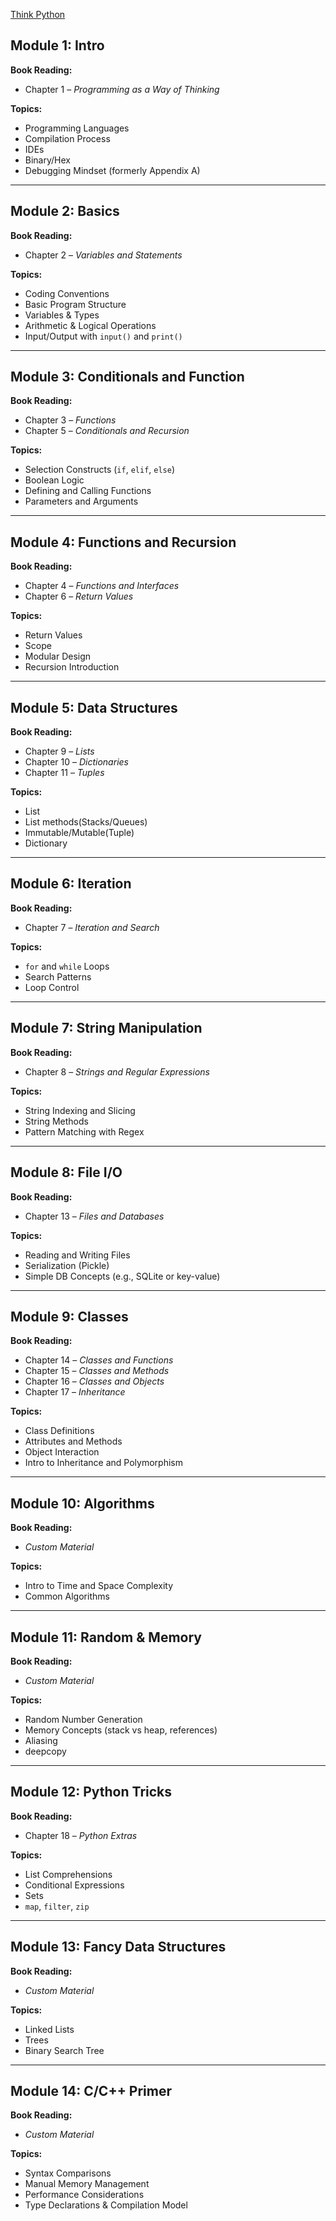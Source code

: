 [Think Python](https://allendowney.github.io/ThinkPython/index.html)

## Module 1: Intro

**Book Reading:**

* Chapter 1 – *Programming as a Way of Thinking*

**Topics:**

* Programming Languages
* Compilation Process
* IDEs
* Binary/Hex
* Debugging Mindset (formerly Appendix A)

---

## Module 2: Basics

**Book Reading:**

* Chapter 2 – *Variables and Statements*

**Topics:**

* Coding Conventions
* Basic Program Structure
* Variables & Types
* Arithmetic & Logical Operations
* Input/Output with `input()` and `print()`

---

## Module 3: Conditionals and Function

**Book Reading:**

* Chapter 3 – *Functions*
* Chapter 5 – *Conditionals and Recursion*

**Topics:**

* Selection Constructs (`if`, `elif`, `else`)
* Boolean Logic
* Defining and Calling Functions
* Parameters and Arguments

---

## Module 4: Functions and Recursion

**Book Reading:**

* Chapter 4 – *Functions and Interfaces*
* Chapter 6 – *Return Values*

**Topics:**

* Return Values
* Scope
* Modular Design
* Recursion Introduction

---

## Module 5: Data Structures

**Book Reading:**

* Chapter 9 – *Lists*
* Chapter 10 – *Dictionaries*
* Chapter 11 – *Tuples*

**Topics:**

* List
* List methods(Stacks/Queues)
* Immutable/Mutable(Tuple)
* Dictionary

---

## Module 6: Iteration

**Book Reading:**

* Chapter 7 – *Iteration and Search*

**Topics:**

* `for` and `while` Loops
* Search Patterns
* Loop Control

---

## Module 7: String Manipulation

**Book Reading:**

* Chapter 8 – *Strings and Regular Expressions*

**Topics:**

* String Indexing and Slicing
* String Methods
* Pattern Matching with Regex

---

## Module 8: File I/O

**Book Reading:**

* Chapter 13 – *Files and Databases*

**Topics:**

* Reading and Writing Files
* Serialization (Pickle)
* Simple DB Concepts (e.g., SQLite or key-value)

---

## Module 9: Classes

**Book Reading:**

* Chapter 14 – *Classes and Functions*
* Chapter 15 – *Classes and Methods*
* Chapter 16 – *Classes and Objects*
* Chapter 17 – *Inheritance*

**Topics:**

* Class Definitions
* Attributes and Methods
* Object Interaction
* Intro to Inheritance and Polymorphism

---

## Module 10: Algorithms

**Book Reading:**

* *Custom Material*

**Topics:**

* Intro to Time and Space Complexity
* Common Algorithms

---

## Module 11: Random & Memory

**Book Reading:**

* *Custom Material*

**Topics:**

* Random Number Generation
* Memory Concepts (stack vs heap, references)
* Aliasing
* deepcopy

---

## Module 12: Python Tricks

**Book Reading:**

* Chapter 18 – *Python Extras*

**Topics:**

* List Comprehensions
* Conditional Expressions
* Sets
* `map`, `filter`, `zip`

---

## Module 13: Fancy Data Structures

**Book Reading:**

* *Custom Material*

**Topics:**

* Linked Lists
* Trees 
* Binary Search Tree 

---

## Module 14: C/C++ Primer

**Book Reading:**

* *Custom Material*

**Topics:**

* Syntax Comparisons
* Manual Memory Management
* Performance Considerations
* Type Declarations & Compilation Model
